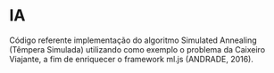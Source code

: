 # IA
Código referente implementação do algoritmo Simulated Annealing (Têmpera Simulada) utilizando como exemplo o problema da Caixeiro Viajante, a fim de enriquecer o framework ml.js (ANDRADE, 2016).

